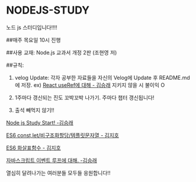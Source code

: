 # NODEJS-STUDY

노드 js 스터디입니다!!!!

##매주 목요일 10시 진행

##사용 교재:
  Node.js 교과서 개정 2판 (조현영 저)


##규칙:
  1) velog Update: 각자 공부한 자료들을 자신의 Velog에 Update 후 README.md 에 저장.
                    ex) [React useRef에 대해 - 김승래](https://velog.io/@ksrlogic/React%EC%9D%98-useRef%EC%97%90-%EB%8C%80%ED%95%98%EC%97%AC)
                  지키지 않을 시 불이익 O
  
  2) 1주마다 갱신되는 진도 꼬박꼬박 나가기.
    주마다 챕터 갱신됩니다!
    
  3) 출석 빼먹지 않기!!
  
  
  
  [Node js Study Start! -김승래](https://velog.io/@ksrlogic/NOde-js-Study-Start)

  [ES6 const,let/비구조화할당/템플릿문자열 - 김지호](https://mcpejs.tistory.com/31)

  [ES6 화살표함수 - 김지호](https://mcpejs.tistory.com/32)
  
  [자바스크립트 이벤트 루프에 대해. -김승래](https://velog.io/@ksrlogic/%EC%9E%90%EB%B0%94%EC%8A%A4%ED%81%AC%EB%A6%BD%ED%8A%B8%EC%9D%98-%EC%9D%B4%EB%B2%A4%ED%8A%B8%EB%A3%A8%ED%94%84)
  
  
  
  
열심히 달려나가는 여러분들 모두들 응원합니다!!
                 
